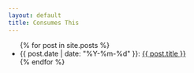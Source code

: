 ```yaml
---
layout: default
title: Consumes This
---
```

<ul>
{% for post in site.posts %}
	<li>{{ post.date | date: "%Y-%m-%d" }}: <a href="{{ post.url | relative_url }}">{{ post.title }}</a></li>
{% endfor %}
</ul>
<!-- TEST -->